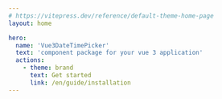 ```yaml
---
# https://vitepress.dev/reference/default-theme-home-page
layout: home

hero:
  name: 'Vue3DateTimePicker'
  text: 'component package for your vue 3 application'
  actions:
    - theme: brand
      text: Get started
      link: /en/guide/installation
---
```

